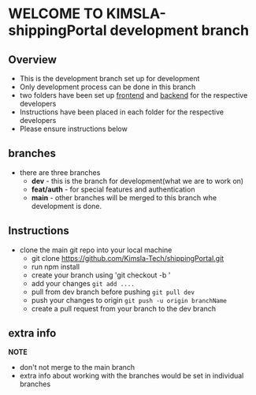 
# WELCOME TO KIMSLA-shippingPortal development branch

## Overview

- This is the development branch set up for development
- Only development process can be done in this branch
- two folders have been set up [frontend](/frontEnd) and [backend](/backEnd) for the respective developers
- Instructions have been placed in each folder for the respective developers
- Please ensure instructions below

## branches 
- there are three branches
    - **dev** - this is the branch for development(what we are to work on)  
    - **feat/auth** - for special features and authentication
    - **main** - other branches will be merged to this branch whe development is done. 

## Instructions
- clone the main git repo into your local machine
    - git clone https://github.com/Kimsla-Tech/shippingPortal.git
    - run npm install
    - create your branch using 'git checkout -b <branchName>'
    - add your changes `git add ....`
    - pull from dev branch before pushing `git pull dev`
    - push your changes to origin `git push -u origin branchName` 
    - create a pull request from your branch to the dev branch

## extra info 
**NOTE** 
- don't not merge to the main branch 
- extra info about working with the branches would be set in individual branches

